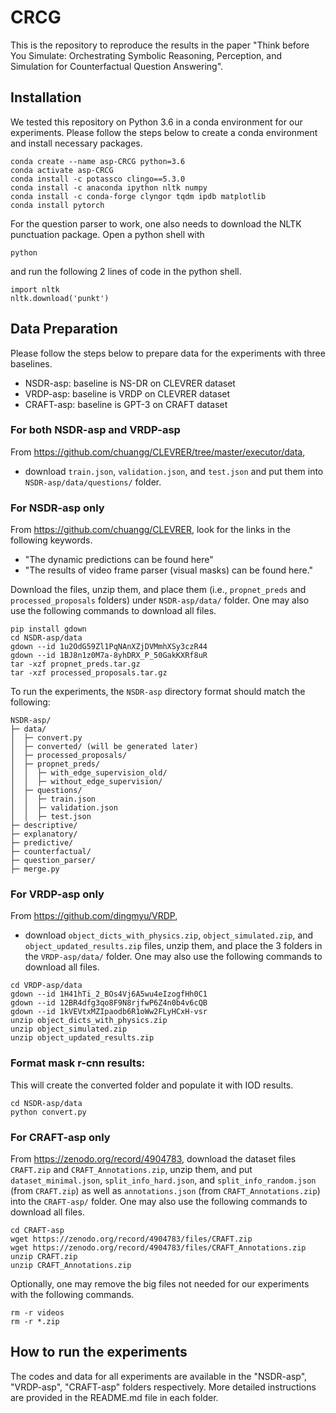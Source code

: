 # CRCG
This is the repository to reproduce the results in the paper "Think before You Simulate: Orchestrating Symbolic Reasoning, Perception, and Simulation for Counterfactual Question Answering".

## Installation
We tested this repository on Python 3.6 in a conda environment for our experiments. Please follow the steps below to create a conda environment and install necessary packages.
```
conda create --name asp-CRCG python=3.6
conda activate asp-CRCG
conda install -c potassco clingo==5.3.0
conda install -c anaconda ipython nltk numpy
conda install -c conda-forge clyngor tqdm ipdb matplotlib
conda install pytorch
```
For the question parser to work, one also needs to download the NLTK punctuation package. Open a python shell with
```
python
```
and run the following 2 lines of code in the python shell.
```
import nltk
nltk.download('punkt')
```

## Data Preparation
Please follow the steps below to prepare data for the experiments with three baselines.
* NSDR-asp: baseline is NS-DR on CLEVRER dataset
* VRDP-asp: baseline is VRDP on CLEVRER dataset
* CRAFT-asp: baseline is GPT-3 on CRAFT dataset

### For both NSDR-asp and VRDP-asp
From https://github.com/chuangg/CLEVRER/tree/master/executor/data,
* download `train.json`, `validation.json`, and `test.json` and put them into `NSDR-asp/data/questions/` folder.


### For NSDR-asp only
From https://github.com/chuangg/CLEVRER, look for the links in the following keywords.
* "The dynamic predictions can be found here"
* "The results of video frame parser (visual masks) can be found here."

Download the files, unzip them, and place them (i.e., `propnet_preds` and `processed_proposals` folders) under `NSDR-asp/data/` folder. One may also use the following commands to download all files.
```
pip install gdown
cd NSDR-asp/data
gdown --id 1u2OdG59Zl1PqNAnXZjDVMmhXSy3czR44
gdown --id 1BJ8n1z0M7a-8yhDRX_P_50GakKXRf8uR
tar -xzf propnet_preds.tar.gz
tar -xzf processed_proposals.tar.gz
```

To run the experiments, the `NSDR-asp` directory format should match the following:
```
NSDR-asp/  
├─ data/    
│  ├─ convert.py  
│  ├─ converted/ (will be generated later)
│  ├─ processed_proposals/
│  ├─ propnet_preds/  
│  │  ├─ with_edge_supervision_old/
│  │  ├─ without_edge_supervision/
│  ├─ questions/  
│  │  ├─ train.json  
│  │  ├─ validation.json  
│  │  ├─ test.json
├─ descriptive/  
├─ explanatory/  
├─ predictive/  
├─ counterfactual/
├─ question_parser/
├─ merge.py
```

### For VRDP-asp only
From https://github.com/dingmyu/VRDP,
* download `object_dicts_with_physics.zip`, `object_simulated.zip`, and `object_updated_results.zip` files, unzip them, and place the 3 folders in the `VRDP-asp/data/` folder. One may also use the following commands to download all files.
```
cd VRDP-asp/data
gdown --id 1H41hTi_2_BOs4Vj6A5wu4eIzogfHh0C1
gdown --id 12BR4dfg3qo8F9N8rjfwP6Z4n0b4v6cQB
gdown --id 1kVEVtxMZIpaodb6R1oWw2FLyHCxH-vsr
unzip object_dicts_with_physics.zip
unzip object_simulated.zip
unzip object_updated_results.zip
```

### Format mask r-cnn results:
This will create the converted folder and populate it with IOD results.
```
cd NSDR-asp/data
python convert.py
```

### For CRAFT-asp only
From https://zenodo.org/record/4904783, download the dataset files `CRAFT.zip` and `CRAFT_Annotations.zip`, unzip them, and put `dataset_minimal.json`, `split_info_hard.json`, and `split_info_random.json` (from `CRAFT.zip`) as well as `annotations.json` (from `CRAFT_Annotations.zip`) into the `CRAFT-asp/` folder. One may also use the following commands to download all files.
```
cd CRAFT-asp
wget https://zenodo.org/record/4904783/files/CRAFT.zip
wget https://zenodo.org/record/4904783/files/CRAFT_Annotations.zip
unzip CRAFT.zip
unzip CRAFT_Annotations.zip
```
Optionally, one may remove the big files not needed for our experiments with the following commands.
```
rm -r videos
rm -r *.zip
```

## How to run the experiments
The codes and data for all experiments are available in the "NSDR-asp", "VRDP-asp", "CRAFT-asp" folders respectively. More detailed instructions are provided in the README.md file in each folder.
